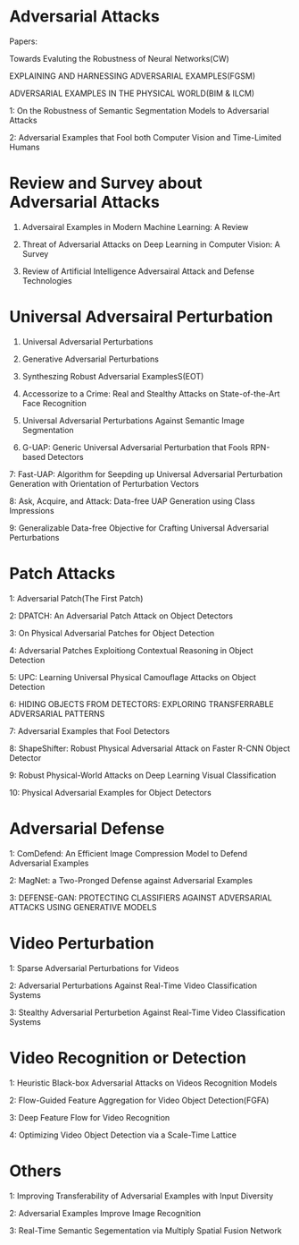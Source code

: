 # Adversarial Attacks
Papers:

Towards Evaluting the Robustness of Neural Networks(CW)

EXPLAINING AND HARNESSING ADVERSARIAL EXAMPLES(FGSM)

ADVERSARIAL EXAMPLES IN THE PHYSICAL WORLD(BIM & ILCM)

1: On the Robustness of Semantic Segmentation Models to Adversarial Attacks

2: Adversarial Examples that Fool both Computer Vision and Time-Limited Humans

# Review and Survey about Adversarial Attacks

1. Adversairal Examples in Modern Machine Learning: A Review

2. Threat of Adversarial Attacks on Deep Learning in Computer Vision: A Survey

3. Review of Artificial Intelligence Adversairal Attack and Defense Technologies

# Universal Adversairal Perturbation

1. Universal Adversarial Perturbations

2. Generative Adversarial Perturbations

3. Syntheszing Robust Adversarial ExamplesS(EOT)

4. Accessorize to a Crime: Real and Stealthy Attacks on State-of-the-Art Face Recognition

5. Universal Adversarial Perturbations Against Semantic Image Segmentation

6. G-UAP: Generic Universal Adversarial Perturbation that Fools RPN-based Detectors

7: Fast-UAP: Algorithm for Seepding up Universal Adversarial Perturbation Generation with Orientation of Perturbation Vectors

8: Ask, Acquire, and Attack: Data-free UAP Generation using Class Impressions

9: Generalizable Data-free Objective for Crafting Universal Adversarial Perturbations

# Patch Attacks

1: Adversarial Patch(The First Patch)

2: DPATCH: An Adversarial Patch Attack on Object Detectors

3: On Physical Adversarial Patches for Object Detection

4: Adversarial Patches Exploitiong Contextual Reasoning in Object Detection

5: UPC: Learning Universal Physical Camouflage Attacks on Object Detection

6: HIDING OBJECTS FROM DETECTORS: EXPLORING TRANSFERRABLE ADVERSARIAL PATTERNS

7: Adversarial Examples that Fool Detectors

8: ShapeShifter: Robust Physical Adversarial Attack on Faster R-CNN Object Detector

9: Robust Physical-World Attacks on Deep Learning Visual Classification

10: Physical Adversarial Examples for Object Detectors

# Adversarial Defense

1: ComDefend: An Efficient Image Compression Model to Defend Adversarial Examples

2: MagNet: a Two-Pronged Defense against Adversarial Examples

3: DEFENSE-GAN: PROTECTING CLASSIFIERS AGAINST ADVERSARIAL ATTACKS USING GENERATIVE MODELS

# Video Perturbation

1: Sparse Adversarial Perturbations for Videos

2: Adversarial Perturbations Against Real-Time Video Classification Systems

3: Stealthy Adversarial Perturbetion Against Real-Time Video Classification Systems

# Video Recognition or Detection

1: Heuristic Black-box Adversarial Attacks on Videos Recognition Models

2: Flow-Guided Feature Aggregation for Video Object Detection(FGFA)

3: Deep Feature Flow for Video Recognition

4: Optimizing Video Object Detection via a Scale-Time Lattice

# Others

1: Improving Transferability of Adversarial Examples with Input Diversity

2: Adversarial Examples Improve Image Recognition

3: Real-Time Semantic Segementation via Multiply Spatial Fusion Network

